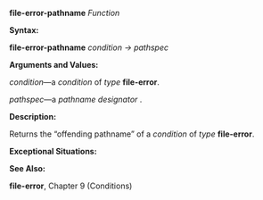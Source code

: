 **file-error-pathname** *Function* 



**Syntax:** 



**file-error-pathname** *condition → pathspec* 



**Arguments and Values:** 



*condition*—a *condition* of *type* **file-error**. 



*pathspec*—a *pathname designator* . 



**Description:** 



Returns the “offending pathname” of a *condition* of *type* **file-error**. 



**Exceptional Situations:** 



**See Also:** 



**file-error**, Chapter 9 (Conditions) 







 



 





